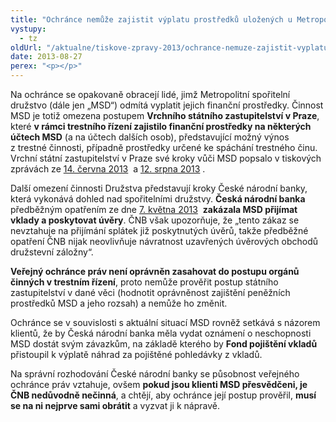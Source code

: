 ```yaml
---
title: "Ochránce nemůže zajistit výplatu prostředků uložených u Metropolitního spořitelního družstva"
vystupy:
  - tz
oldUrl: "/aktualne/tiskove-zpravy-2013/ochrance-nemuze-zajistit-vyplatu-prostredku-ulozenych-u-metropolitniho-sporitelniho-druz"
date: 2013-08-27
perex: "<p></p>"
---
```


<!-- imported from the old website -->

<p>Na ochránce se opakovaně obracejí lidé, jimž Metropolitní spořitelní družstvo (dále jen „MSD“) odmítá vyplatit jejich finanční prostředky. Činnost MSD je totiž omezena postupem <strong>Vrchního státního zastupitelství v Praze</strong>, které <strong>v rámci trestního řízení zajistilo finanční prostředky na některých účtech MSD</strong> (a na účtech dalších osob), představující možný výnos z trestné činnosti, případně prostředky určené ke spáchání trestného činu. Vrchní státní zastupitelství v Praze své kroky vůči MSD popsalo v tiskových zprávách ze <a title="Otevření do nového okna" href="http://portal.justice.cz/justice2/soud/soud.aspx?o=205&amp;j=215&amp;k=2048&amp;d=329753" target="_blank">14. června 2013</a>  a <a title="Otevření do nového okna" href="http://portal.justice.cz/justice2/soud/soud.aspx?o=205&amp;j=215&amp;k=2048&amp;d=331030" target="_blank">12. srpna 2013</a> .</p><p>Další omezení činnosti Družstva představují kroky České národní banky, která vykonává dohled nad spořitelními družstvy. <strong>Česká národní banka</strong> předběžným opatřením ze dne <a title="Otevření do nového okna" href="http://www.cnb.cz/cs/verejnost/pro_media/tiskove_zpravy_cnb/2013/20130529_msd.html" target="_blank">7. května 2013</a>  <strong>zakázala MSD přijímat vklady a poskytovat úvěry</strong>. ČNB však upozorňuje, že „tento zákaz se nevztahuje na přijímání splátek již poskytnutých úvěrů, takže předběžné opatření ČNB nijak neovlivňuje návratnost uzavřených úvěrových obchodů družstevní záložny“.</p><p><strong>Veřejný ochránce práv není oprávněn zasahovat do postupu orgánů činných v trestním řízení</strong>, proto nemůže prověřit postup státního zastupitelství v dané věci (hodnotit oprávněnost zajištění peněžních prostředků MSD a jeho rozsah) a nemůže ho změnit.</p><p>Ochránce se v souvislosti s aktuální situací MSD rovněž setkává s názorem klientů, že by Česká národní banka měla vydat oznámení o neschopnosti MSD dostát svým závazkům, na základě kterého by <strong>Fond pojištění vkladů</strong> přistoupil k výplatě náhrad za pojištěné pohledávky z vkladů. </p><p>Na správní rozhodování České národní banky se působnost veřejného ochránce práv vztahuje, ovšem <strong>pokud jsou klienti MSD přesvědčeni, je ČNB nedůvodně nečinná</strong>, a chtějí, aby ochránce její postup prověřil, <strong>musí se na ni nejprve sami obrátit</strong> a vyzvat ji k nápravě.</p>
